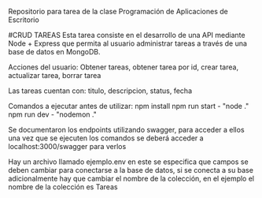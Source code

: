 Repositorio para tarea de la clase Programación de Aplicaciones de Escritorio

#CRUD TAREAS
Esta tarea consiste en el desarrollo de una API mediante Node + Express que permita al usuario administrar tareas a través de una base de datos en MongoDB.

Acciones del usuario: Obtener tareas, obtener tarea por id, crear tarea, actualizar tarea, borrar tarea

Las tareas cuentan con: titulo, descripcion, status, fecha

Comandos a ejecutar antes de utilizar:
npm install
npm run start - "node ."
npm run dev - "nodemon ."

Se documentaron los endpoints utilizando swagger, para acceder a ellos una vez que se ejecuten los comandos se deberá acceder a localhost:3000/swagger para verlos

Hay un archivo llamado ejemplo.env en este se especifica que campos se deben cambiar para conectarse a la base de datos, si se conecta a su base adicionalmente hay que cambiar el nombre de la colección, en el ejemplo el nombre de la colección es Tareas
